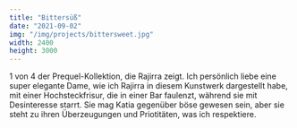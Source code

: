 ```yaml
---
title: "Bittersüß"
date: "2021-09-02"
img: "/img/projects/bittersweet.jpg"
width: 2400
height: 3000
---
```


1 von 4 der Prequel-Kollektion, die Rajirra zeigt. Ich persönlich liebe eine super elegante Dame, wie ich Rajirra in diesem Kunstwerk dargestellt habe, mit einer Hochsteckfrisur, die in einer Bar faulenzt, während sie mit Desinteresse starrt. Sie mag Katia gegenüber böse gewesen sein, aber sie steht zu ihren Überzeugungen und Priotitäten, was ich respektiere.
